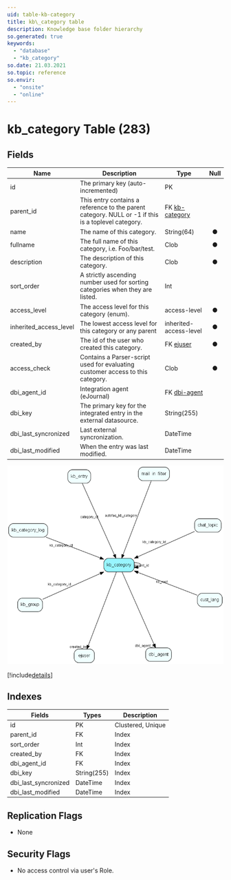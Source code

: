 ```yaml
---
uid: table-kb-category
title: kb\_category table
description: Knowledge base folder hierarchy
so.generated: true
keywords:
  - "database"
  - "kb_category"
so.date: 21.03.2021
so.topic: reference
so.envir:
  - "onsite"
  - "online"
---
```


# kb\_category Table (283)

## Fields

| Name | Description | Type | Null |
|------|-------------|------|:----:|
|id|The primary key (auto-incremented)|PK| |
|parent\_id|This entry contains a reference to the parent category. NULL or -1 if this is a toplevel category.|FK [kb-category](kb-category.md)| |
|name|The name of this category.|String(64)|&#x25CF;|
|fullname|The full name of this category, i.e. Foo/bar/test.|Clob|&#x25CF;|
|description|The description of this category.|Clob|&#x25CF;|
|sort\_order|A strictly ascending number used for sorting categories when they are listed.|Int| |
|access\_level|The access level for this category (enum).|access-level|&#x25CF;|
|inherited\_access\_level|The lowest access level for this category or any parent|inherited-access-level|&#x25CF;|
|created\_by|The id of the user who created this category.|FK [ejuser](ejuser.md)|&#x25CF;|
|access\_check|Contains a Parser-script used for evaluating customer access to this category.|Clob|&#x25CF;|
|dbi\_agent\_id|Integration agent (eJournal)|FK [dbi-agent](dbi-agent.md)| |
|dbi\_key|The primary key for the integrated entry in the external datasource.|String(255)| |
|dbi\_last\_syncronized|Last external syncronization.|DateTime| |
|dbi\_last\_modified|When the entry was last modified.|DateTime| |


![kb_category table relationship diagram](./media/kb_category.png)

[!include[details](./includes/kb-category.md)]

## Indexes

| Fields | Types | Description |
|--------|-------|-------------|
|id |PK |Clustered, Unique |
|parent\_id |FK |Index |
|sort\_order |Int |Index |
|created\_by |FK |Index |
|dbi\_agent\_id |FK |Index |
|dbi\_key |String(255) |Index |
|dbi\_last\_syncronized |DateTime |Index |
|dbi\_last\_modified |DateTime |Index |

## Replication Flags

* None

## Security Flags

* No access control via user's Role.

